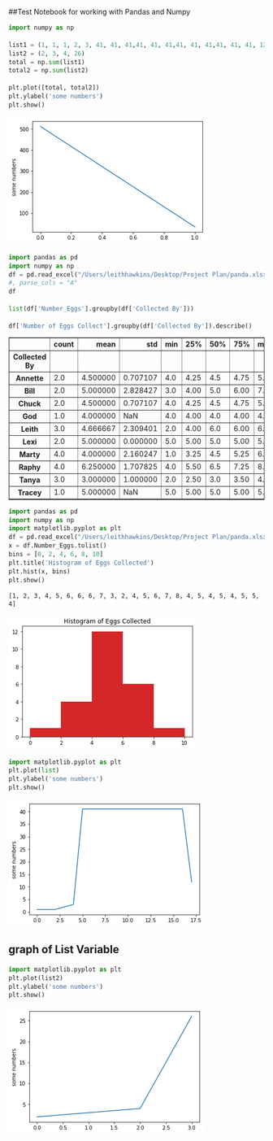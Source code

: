 
##Test Notebook for working with Pandas and Numpy


```python
import numpy as np

list1 = (1, 1, 1, 2, 3, 41, 41, 41,41, 41, 41,41, 41, 41,41, 41, 41, 12)
list2 = (2, 3, 4, 26)
total = np.sum(list1)
total2 = np.sum(list2)

plt.plot([total, total2])
plt.ylabel('some numbers')
plt.show()
```


![png](output_1_0.png)



```python
import pandas as pd
import numpy as np
df = pd.read_excel("/Users/leithhawkins/Desktop/Project Plan/panda.xlsx")
#, parse_cols = "A"
df

list(df['Number_Eggs'].groupby(df['Collected By']))

df['Number of Eggs Collect'].groupby(df['Collected By']).describe()


```




<div>
<style>
    .dataframe thead tr:only-child th {
        text-align: right;
    }

    .dataframe thead th {
        text-align: left;
    }

    .dataframe tbody tr th {
        vertical-align: top;
    }
</style>
<table border="1" class="dataframe">
  <thead>
    <tr style="text-align: right;">
      <th></th>
      <th>count</th>
      <th>mean</th>
      <th>std</th>
      <th>min</th>
      <th>25%</th>
      <th>50%</th>
      <th>75%</th>
      <th>max</th>
    </tr>
    <tr>
      <th>Collected By</th>
      <th></th>
      <th></th>
      <th></th>
      <th></th>
      <th></th>
      <th></th>
      <th></th>
      <th></th>
    </tr>
  </thead>
  <tbody>
    <tr>
      <th>Annette</th>
      <td>2.0</td>
      <td>4.500000</td>
      <td>0.707107</td>
      <td>4.0</td>
      <td>4.25</td>
      <td>4.5</td>
      <td>4.75</td>
      <td>5.0</td>
    </tr>
    <tr>
      <th>Bill</th>
      <td>2.0</td>
      <td>5.000000</td>
      <td>2.828427</td>
      <td>3.0</td>
      <td>4.00</td>
      <td>5.0</td>
      <td>6.00</td>
      <td>7.0</td>
    </tr>
    <tr>
      <th>Chuck</th>
      <td>2.0</td>
      <td>4.500000</td>
      <td>0.707107</td>
      <td>4.0</td>
      <td>4.25</td>
      <td>4.5</td>
      <td>4.75</td>
      <td>5.0</td>
    </tr>
    <tr>
      <th>God</th>
      <td>1.0</td>
      <td>4.000000</td>
      <td>NaN</td>
      <td>4.0</td>
      <td>4.00</td>
      <td>4.0</td>
      <td>4.00</td>
      <td>4.0</td>
    </tr>
    <tr>
      <th>Leith</th>
      <td>3.0</td>
      <td>4.666667</td>
      <td>2.309401</td>
      <td>2.0</td>
      <td>4.00</td>
      <td>6.0</td>
      <td>6.00</td>
      <td>6.0</td>
    </tr>
    <tr>
      <th>Lexi</th>
      <td>2.0</td>
      <td>5.000000</td>
      <td>0.000000</td>
      <td>5.0</td>
      <td>5.00</td>
      <td>5.0</td>
      <td>5.00</td>
      <td>5.0</td>
    </tr>
    <tr>
      <th>Marty</th>
      <td>4.0</td>
      <td>4.000000</td>
      <td>2.160247</td>
      <td>1.0</td>
      <td>3.25</td>
      <td>4.5</td>
      <td>5.25</td>
      <td>6.0</td>
    </tr>
    <tr>
      <th>Raphy</th>
      <td>4.0</td>
      <td>6.250000</td>
      <td>1.707825</td>
      <td>4.0</td>
      <td>5.50</td>
      <td>6.5</td>
      <td>7.25</td>
      <td>8.0</td>
    </tr>
    <tr>
      <th>Tanya</th>
      <td>3.0</td>
      <td>3.000000</td>
      <td>1.000000</td>
      <td>2.0</td>
      <td>2.50</td>
      <td>3.0</td>
      <td>3.50</td>
      <td>4.0</td>
    </tr>
    <tr>
      <th>Tracey</th>
      <td>1.0</td>
      <td>5.000000</td>
      <td>NaN</td>
      <td>5.0</td>
      <td>5.00</td>
      <td>5.0</td>
      <td>5.00</td>
      <td>5.0</td>
    </tr>
  </tbody>
</table>
</div>




```python
import pandas as pd
import numpy as np
import matplotlib.pyplot as plt
df = pd.read_excel("/Users/leithhawkins/Desktop/Project Plan/panda.xlsx")
x = df.Number_Eggs.tolist()
bins = [0, 2, 4, 6, 8, 10]
plt.title('Histogram of Eggs Collected')
plt.hist(x, bins)
plt.show()

```

    [1, 2, 3, 4, 5, 6, 6, 6, 7, 3, 2, 4, 5, 6, 7, 8, 4, 5, 4, 5, 4, 5, 5, 4]



![png](output_3_1.png)



```python
import matplotlib.pyplot as plt
plt.plot(list)
plt.ylabel('some numbers')
plt.show()
```


![png](output_4_0.png)


## graph of List Variable


```python
import matplotlib.pyplot as plt
plt.plot(list2)
plt.ylabel('some numbers')
plt.show()
```


![png](output_6_0.png)

